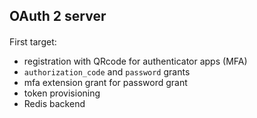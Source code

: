 ## OAuth 2 server

####

First target:
  - registration with QRcode for authenticator apps (MFA)
  - `authorization_code` and `password` grants
  - mfa extension grant for password grant
  - token provisioning
  - Redis backend
